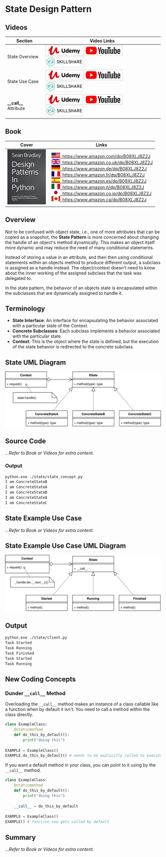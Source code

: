 # State Design Pattern

## Videos

Section | Video Links
-|-
State Overview | <a id="udemyVideoLink" href="https://www.udemy.com/course/design-patterns-in-python/learn/lecture/25650184/?referralCode=7493DBBBF97FF2B0D24D" target="_blank" title="State Overview"><img src="/img/udemy_btn_sm.gif" alt="State Overview"/></a>&nbsp;<a id="ytVideoLink" href="https://youtu.be/Uh8hnm0jVgI&list=PLKWUX7aMnlEJzRvCXnwFEdk_WJDNjMDOo" target="_blank" title="State Overview"><img src="/img/yt_btn_sm.gif" alt="State Overview"/></a>&nbsp;<a id="skillShareVideoLink" href="https://skl.sh/34SM2Xg" target="_blank" title="State Overview"><img src="/img/skillshare_btn_sm.gif" alt="State Overview"/></a>
State Use Case | <a id="udemyVideoLink" href="https://www.udemy.com/course/design-patterns-in-python/learn/lecture/25650190/?referralCode=7493DBBBF97FF2B0D24D" target="_blank" title="State Use Case"><img src="/img/udemy_btn_sm.gif" alt="State Use Case"/></a>&nbsp;<a id="ytVideoLink" href="https://youtu.be/XMLVWYuxpuo&list=PLKWUX7aMnlEJzRvCXnwFEdk_WJDNjMDOo" target="_blank" title="State Use Case"><img src="/img/yt_btn_sm.gif" alt="State Use Case"/></a>&nbsp;<a id="skillShareVideoLink" href="https://skl.sh/34SM2Xg" target="_blank" title="State Use Case"><img src="/img/skillshare_btn_sm.gif" alt="State Use Case"/></a>
**\_\_call\_\_** Attribute | <a id="udemyVideoLink" href="https://www.udemy.com/course/design-patterns-in-python/learn/lecture/25650196/?referralCode=7493DBBBF97FF2B0D24D" target="_blank" title="Dunder __call__ Attribute"><img src="/img/udemy_btn_sm.gif" alt="Dunder __call__ Attribute"/></a>&nbsp;<a id="ytVideoLink" href="https://youtu.be/gGlSJo5NoRA&list=PLKWUX7aMnlEJzRvCXnwFEdk_WJDNjMDOo" target="_blank" title="Dunder __call__ Attribute"><img src="/img/yt_btn_sm.gif" alt="Dunder __call__ Attribute"/></a>&nbsp;<a id="skillShareVideoLink" href="https://skl.sh/34SM2Xg" target="_blank" title="Dunder __call__ Attribute"><img src="/img/skillshare_btn_sm.gif" alt="Dunder __call__ Attribute"/></a>

## Book 

Cover | Links
-|-
![Design Patterns In Python (ASIN : B08XLJ8Z2J)](/img/design_patterns_in_python_book_125x178.jpg) | &nbsp;<a href="https://www.amazon.com/dp/B08XLJ8Z2J"><img src="/img/flag_us.gif">&nbsp; https://www.amazon.com/dp/B08XLJ8Z2J</a><br/>&nbsp;<a href="https://www.amazon.co.uk/dp/B08XLJ8Z2J"><img src="/img/flag_uk.gif">&nbsp; https://www.amazon.co.uk/dp/B08XLJ8Z2J</a><br/>&nbsp;<a href="https://www.amazon.de/dp/B08XLJ8Z2J"><img src="/img/flag_de.gif">&nbsp; https://www.amazon.de/dp/B08XLJ8Z2J</a><br/>&nbsp;<a href="https://www.amazon.fr/dp/B08XLJ8Z2J"><img src="/img/flag_fr.gif">&nbsp; https://www.amazon.fr/dp/B08XLJ8Z2J</a><br/>&nbsp;<a href="https://www.amazon.es/dp/B08XLJ8Z2J"><img src="/img/flag_es.gif">&nbsp; https://www.amazon.es/dp/B08XLJ8Z2J</a><br/>&nbsp;<a href="https://www.amazon.it/dp/B08XLJ8Z2J"><img src="/img/flag_it.gif">&nbsp; https://www.amazon.it/dp/B08XLJ8Z2J</a><br/>&nbsp;<a href="https://www.amazon.co.jp/dp/B08XLJ8Z2J"><img src="/img/flag_jp.gif">&nbsp; https://www.amazon.co.jp/dp/B08XLJ8Z2J</a><br/>&nbsp;<a href="https://www.amazon.ca/dp/B08XLJ8Z2J"><img src="/img/flag_ca.gif">&nbsp; https://www.amazon.ca/dp/B08XLJ8Z2J</a>

## Overview

Not to be confused with object state, i.e., one of more attributes that can be copied as a snapshot, the **State Pattern** is more concerned about changing the handle of an object's method dynamically. This makes an object itself more dynamic and may reduce the need of many conditional statements.

Instead of storing a value in an attribute, and then then using conditional statements within an objects method to produce different output, a subclass is assigned as a handle instead. The object/context doesn't need to know about the inner working of the assigned subclass that the task was delegated to. 

In the state pattern, the behavior of an objects state is encapsulated within the subclasses that are dynamically assigned to handle it.

## Terminology

* **State Interface**: An interface for encapsulating the behavior associated with a particular state of the Context.
* **Concrete Subclasses**: Each subclass implements a behavior associated with the particular state.
* **Context**: This is the object where the state is defined, but the execution of the state behavior is redirected to the concrete subclass.

## State UML Diagram

![State UML Diagram](/img/state_concept.svg)

## Source Code

*...Refer to Book or Videos for extra content.*

<!-- In the concept example, there are three possible states. Every time the `request()` method is called, the concrete state subclass is randomly selected by the context. -->

### Output

``` bash
python.exe ./state/state_concept.py
I am ConcreteStateB
I am ConcreteStateA
I am ConcreteStateB
I am ConcreteStateA
I am ConcreteStateC
```

## State Example Use Case

*...Refer to Book or Videos for extra content.*

<!-- This example takes the concept example further and uses an iterator rather than choosing the states subclasses randomly. 

When the iterator gets to the end, it raises a `StopIteration` error and recreates the iterator so that the process can loop again. -->

## State Example Use Case UML Diagram

![State Example Use Case UML Diagram](/img/state_example.svg)

## Output

``` bash
python.exe ./state/client.py
Task Started
Task Running
Task Finished
Task Started
Task Running
```

## New Coding Concepts

### Dunder `__call__` Method

Overloading the `__call__` method makes an instance of a class callable like a function when by default it isn't. You need to call a method within the class directly. 

``` python
class ExampleClass:
    @staticmethod
    def do_this_by_default():
        print("doing this")

EXAMPLE = ExampleClass()
EXAMPLE.do_this_by_default() # needs to be explicitly called to execute
```

If you want a default method in your class, you can point to it using by the `__call__` method.

``` python
class ExampleClass:
    @staticmethod
    def do_this_by_default():
        print("doing this")

    __call__ = do_this_by_default

EXAMPLE = ExampleClass()
EXAMPLE() # function now gets called by default
```

## Summary

*...Refer to Book or Videos for extra content.*
